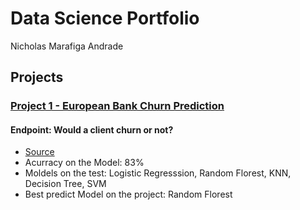 # Data Science Portfolio 
  Nicholas Marafiga Andrade

## Projects
### [Project 1 - European Bank Churn Prediction](https://github.com/NcsMA/ncsma_european_bank_churn)
#### Endpoint: Would a client churn or not?
* [Source](https://www.kaggle.com/datasets/shrutimechlearn/churn-modelling)
* Acurracy on the Model: 83%
* Moldels on the test: Logistic Regresssion, Random Florest, KNN, Decision Tree, SVM
* Best predict Model on the project: Random Florest
